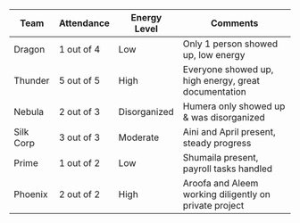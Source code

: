 
| Team      | Attendance   | Energy Level | Comments |
|-----------|--------------|--------------|----------|
| Dragon    | 1 out of 4   | Low          | Only 1 person showed up, low energy |
| Thunder   | 5 out of 5   | High         | Everyone showed up, high energy, great documentation |
| Nebula    | 2 out of 3   | Disorganized | Humera only showed up & was disorganized |
| Silk Corp | 3 out of 3   | Moderate     | Aini and April present, steady progress |
| Prime     | 1 out of 2   | Low          | Shumaila present, payroll tasks handled |
| Phoenix   | 2 out of 2   | High    | Aroofa and Aleem working diligently on private project |

